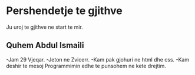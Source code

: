 # Pershendetje te gjithve
Ju uroj te gjithve ne start te mir.

## Quhem Abdul Ismaili 
-Jam 29 Vjeqar.
-Jeton ne Zvicerr.
-Kam pak gjohuri ne html dhe css.
-Kam deshir te mesoj Programmimin edhe te punsohem ne kete drejtim.
